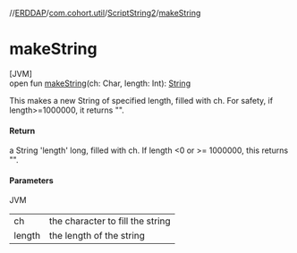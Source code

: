 //[ERDDAP](../../../index.md)/[com.cohort.util](../index.md)/[ScriptString2](index.md)/[makeString](make-string.md)

# makeString

[JVM]\
open fun [makeString](make-string.md)(ch: Char, length: Int): [String](https://docs.oracle.com/en/java/javase/17/docs/api/java.base/java/lang/String.html)

This makes a new String of specified length, filled with ch. For safety, if length&gt;=1000000, it returns &quot;&quot;.

#### Return

a String 'length' long, filled with ch. If length &lt;0 or &gt;= 1000000, this returns &quot;&quot;.

#### Parameters

JVM

| | |
|---|---|
| ch | the character to fill the string |
| length | the length of the string |